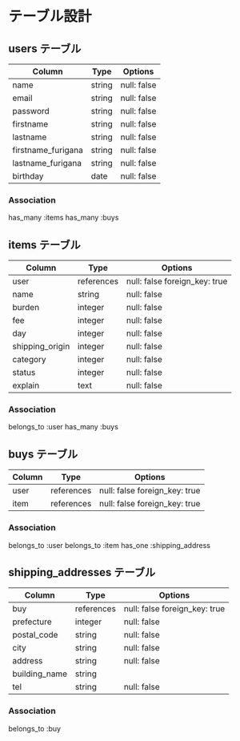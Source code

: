 # テーブル設計

## users テーブル

| Column    | Type   | Options     |
| ------    | ----   | -------     |
| name      | string | null: false |
| email     | string | null: false |
| password  | string | null: false |
| firstname | string | null: false |
| lastname  | string | null: false |
| firstname_furigana  | string | null: false |
| lastname_furigana   | string | null: false |
| birthday  | date    | null: false |


### Association
has_many :items
has_many :buys


 ## items テーブル
 
| Column                     | Type   | Options                          |
| -------------------------  | ----   | -------------------------------- |
| user                       | references | null: false foreign_key: true|
| name                       | string  | null: false |
| burden                     | integer | null: false |
| fee                        | integer | null: false |
| day                        | integer | null: false |
| shipping_origin            | integer | null: false |
| category                   | integer | null: false |
| status                     | integer | null: false |
| explain                    | text    | null: false |


### Association
belongs_to :user
has_many :buys


## buys テーブル

| Column        | Type   | Options                              |
| ------        | ----   | -----------------------------------  |
| user          | references | null: false foreign_key: true |
| item          | references | null: false foreign_key: true |


### Association
belongs_to :user
belongs_to :item
has_one :shipping_address


## shipping_addresses テーブル
| Column        | Type   | Options                           |
| --------------| ----   | -------------------------------   |
| buy           | references | null: false foreign_key: true |
| prefecture    | integer | null: false |
| postal_code   | string  | null: false |
| city          | string  | null: false |
| address       | string  | null: false |
| building_name | string  |             |
| tel           | string  | null: false |

### Association
belongs_to :buy